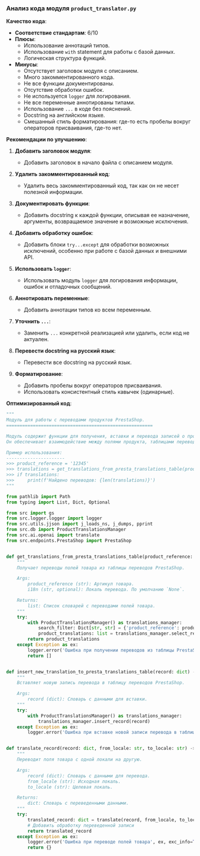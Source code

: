 ### **Анализ кода модуля `product_translator.py`**

**Качество кода**:
- **Соответствие стандартам**: 6/10
- **Плюсы**:
    - Использование аннотаций типов.
    - Использование `with` statement для работы с базой данных.
    - Логическая структура функций.
- **Минусы**:
    - Отсутствует заголовок модуля с описанием.
    - Много закомментированного кода.
    - Не все функции документированы.
    - Отсутствие обработки ошибок.
    - Не используется `logger` для логирования.
    - Не все переменные аннотированы типами.
    - Использование `...` в коде без пояснений.
    - Docstring на английском языке.
    - Смешанный стиль форматирования: где-то есть пробелы вокруг операторов присваивания, где-то нет.

**Рекомендации по улучшению**:

1.  **Добавить заголовок модуля**:
    - Добавить заголовок в начало файла с описанием модуля.

2.  **Удалить закомментированный код**:
    - Удалить весь закомментированный код, так как он не несет полезной информации.

3.  **Документировать функции**:
    - Добавить docstring к каждой функции, описывая ее назначение, аргументы, возвращаемое значение и возможные исключения.

4.  **Добавить обработку ошибок**:
    - Добавить блоки `try...except` для обработки возможных исключений, особенно при работе с базой данных и внешними API.

5.  **Использовать `logger`**:
    - Использовать модуль `logger` для логирования информации, ошибок и отладочных сообщений.

6.  **Аннотировать переменные**:
    - Добавить аннотации типов ко всем переменным.

7.  **Уточнить `...`**:
    - Заменить `...` конкретной реализацией или удалить, если код не актуален.

8.  **Перевести docstring на русский язык**:
    - Перевести все docstring на русский язык.

9. **Форматирование**:
    - Добавить пробелы вокруг операторов присваивания.
    - Использовать консистентный стиль кавычек (одинарные).

**Оптимизированный код**:

```python
"""
Модуль для работы с переводами продуктов PrestaShop.
=======================================================

Модуль содержит функции для получения, вставки и перевода записей о продуктах в базе данных PrestaShop.
Он обеспечивает взаимодействие между полями продукта, таблицами переводов и сервисами перевода.

Пример использования:
----------------------
>>> product_reference = '12345'
>>> translations = get_translations_from_presta_translations_table(product_reference)
>>> if translations:
>>>     print(f'Найдено переводов: {len(translations)}')
"""

from pathlib import Path
from typing import List, Dict, Optional

from src import gs
from src.logger.logger import logger
from src.utils.jjson import j_loads_ns, j_dumps, pprint
from src.db import ProductTranslationsManager
from src.ai.openai import translate
from src.endpoints.PrestaShop import PrestaShop


def get_translations_from_presta_translations_table(product_reference: str, i18n: str = None) -> list:
    """
    Получает переводы полей товара из таблицы переводов PrestaShop.

    Args:
        product_reference (str): Артикул товара.
        i18n (str, optional): Локаль перевода. По умолчанию `None`.

    Returns:
        list: Список словарей с переводами полей товара.
    """
    try:
        with ProductTranslationsManager() as translations_manager:
            search_filter: Dict[str, str] = {'product_reference': product_reference}
            product_translations: list = translations_manager.select_record(**search_filter)
        return product_translations
    except Exception as ex:
        logger.error('Ошибка при получении переводов из таблицы PrestaShop', ex, exc_info=True)
        return []


def insert_new_translation_to_presta_translations_table(record: dict) -> None:
    """
    Вставляет новую запись перевода в таблицу переводов PrestaShop.

    Args:
        record (dict): Словарь с данными для вставки.
    """
    try:
        with ProductTranslationsManager() as translations_manager:
            translations_manager.insert_record(record)
    except Exception as ex:
        logger.error('Ошибка при вставке новой записи перевода в таблицу PrestaShop', ex, exc_info=True)


def translate_record(record: dict, from_locale: str, to_locale: str) -> dict:
    """
    Переводит поля товара с одной локали на другую.

    Args:
        record (dict): Словарь с данными для перевода.
        from_locale (str): Исходная локаль.
        to_locale (str): Целевая локаль.

    Returns:
        dict: Словарь с переведенными данными.
    """
    try:
        translated_record: dict = translate(record, from_locale, to_locale)
        # Добавить обработку переведенной записи
        return translated_record
    except Exception as ex:
        logger.error('Ошибка при переводе полей товара', ex, exc_info=True)
        return {}